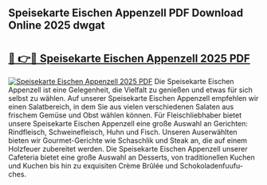 ## Speisekarte Eischen Appenzell PDF Download Online 2025 dwgat

# <h2><a href="http://gc76bm.nevu.top/?p=Speisekarte+Eischen+Appenzell">🔗 👉🔴 Speisekarte Eischen Appenzell 2025 PDF</a></h2>

[![Speisekarte Eischen Appenzell 2025 PDF](https://i.imgur.com/dBaPXMq.png)](http://gc76bm.nevu.top/?p=Speisekarte+Eischen+Appenzell)
Die Speisekarte Eischen Appenzell ist eine Gelegenheit, die Vielfalt zu genießen und etwas für sich selbst zu wählen. Auf unserer Speisekarte Eischen Appenzell empfehlen wir einen Salatbereich, in dem Sie aus vielen verschiedenen Salaten aus frischem Gemüse und Obst wählen können. Für Fleischliebhaber bietet unsere Speisekarte Eischen Appenzell eine große Auswahl an Gerichten: Rindfleisch, Schweinefleisch, Huhn und Fisch. Unseren Auserwählten bieten wir Gourmet-Gerichte wie Schaschlik und Steak an, die auf einem Holzfeuer zubereitet werden. Die Speisekarte Eischen Appenzell unserer Cafeteria bietet eine große Auswahl an Desserts, von traditionellen Kuchen und Kuchen bis hin zu exquisiten Crème Brûlée und Schokoladenfuufu-ches.

